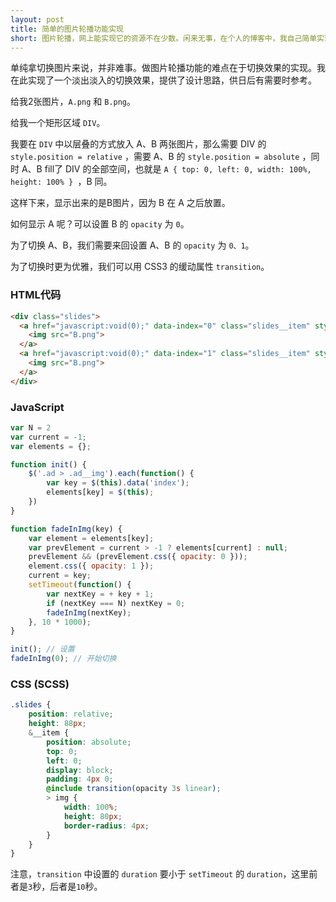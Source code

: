 ```yaml
---
layout: post
title: 简单的图片轮播功能实现
short: 图片轮播，网上能实现它的资源不在少数。闲来无事，在个人的博客中，我自己简单实现了一下
---
```


单纯拿切换图片来说，并非难事。做图片轮播功能的难点在于切换效果的实现。我在此实现了一个淡出淡入的切换效果，提供了设计思路，供日后有需要时参考。

给我2张图片，`A.png` 和 `B.png`。

给我一个矩形区域 `DIV`。

我要在 `DIV` 中以层叠的方式放入 A、B 两张图片，那么需要 DIV 的 `style.position = relative` ，需要 A、B 的 `style.position = absolute` ，同时 A、B fill了 DIV 的全部空间，也就是 `A { top: 0, left: 0, width: 100%, height: 100% } `，B 同。

这样下来，显示出来的是B图片，因为 B 在 A 之后放置。

如何显示 A 呢？可以设置 B 的 `opacity` 为 `0`。

为了切换 A、B，我们需要来回设置 A、B 的 `opacity` 为 `0、1`。

为了切换时更为优雅，我们可以用 CSS3 的缓动属性 `transition`。

### HTML代码

```html
<div class="slides">
  <a href="javascript:void(0);" data-index="0" class="slides__item" style="opacity: 0;"> 
    <img src="B.png">
  </a>
  <a href="javascript:void(0);" data-index="1" class="slides__item" style="opacity: 0;"> 
    <img src="B.png">
  </a>
</div>
```

### JavaScript

```js
var N = 2
var current = -1;
var elements = {};

function init() {
    $('.ad > .ad__img').each(function() {
        var key = $(this).data('index');
        elements[key] = $(this);
    })
}

function fadeInImg(key) {
    var element = elements[key];
    var prevElement = current > -1 ? elements[current] : null;
    prevElement && (prevElement.css({ opacity: 0 }));
    element.css({ opacity: 1 });
    current = key;
    setTimeout(function() {
        var nextKey = + key + 1;
        if (nextKey === N) nextKey = 0;
        fadeInImg(nextKey);
    }, 10 * 1000);
}

init(); // 设置
fadeInImg(0); // 开始切换
```

### CSS (SCSS)

```scss
.slides {
    position: relative;
    height: 88px;
    &__item {
        position: absolute;
        top: 0;
        left: 0;
        display: block;
        padding: 4px 0;
        @include transition(opacity 3s linear);
        > img {
            width: 100%;
            height: 80px;
            border-radius: 4px;
        }
    }
}
```
 
注意，`transition` 中设置的 `duration` 要小于 `setTimeout` 的 `duration`，这里前者是`3`秒，后者是`10`秒。
